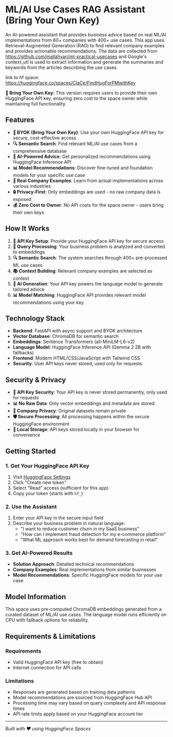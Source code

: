 # ML/AI Use Cases RAG Assistant (Bring Your Own Key)

An AI-powered assistant that provides business advice based on real ML/AI implementations from 60+ companies with 400+ use cases. This app uses Retrieval-Augmented Generation (RAG) to find relevant company examples and provides actionable recommendations. The data are collected from https://github.com/mallahyari/ml-practical-usecases and Google's context_utl is used to extract information and generate the summaries and keywords from the articles describing the use cases.

link to hf space:
https://huggingface.co/spaces/ClaCe/FindHugForPMwithKey

**🔑 Bring Your Own Key:** This version requires users to provide their own HuggingFace API key, ensuring zero cost to the space owner while maintaining full functionality.

## Features

- **🔑 BYOK (Bring Your Own Key)**: Use your own HuggingFace API key for secure, cost-effective access
- **🔍 Semantic Search**: Find relevant ML/AI use cases from a comprehensive database
- **🤖 AI-Powered Advice**: Get personalized recommendations using HuggingFace Inference API
- **📊 Model Recommendations**: Discover fine-tuned and foundation models for your specific use case
- **🏢 Real Company Examples**: Learn from actual implementations across various industries
- **🔒 Privacy-First**: Only embeddings are used - no raw company data is exposed
- **💰 Zero Cost to Owner**: No API costs for the space owner - users bring their own keys

## How It Works

1. **🔑 API Key Setup**: Provide your HuggingFace API key for secure access
2. **📝 Query Processing**: Your business problem is analyzed and converted to embeddings
3. **🔍 Semantic Search**: The system searches through 400+ pre-processed ML use cases
4. **📚 Context Building**: Relevant company examples are selected as context
5. **🤖 AI Generation**: Your API key powers the language model to generate tailored advice
6. **📊 Model Matching**: HuggingFace API provides relevant model recommendations using your key

## Technology Stack

- **Backend**: FastAPI with async support and BYOK architecture
- **Vector Database**: ChromaDB for semantic search
- **Embeddings**: Sentence Transformers (all-MiniLM-L6-v2)
- **Language Model**: HuggingFace Inference API (Gemma 2 2B with fallbacks)
- **Frontend**: Modern HTML/CSS/JavaScript with Tailwind CSS
- **Security**: User API keys never stored, used only for requests

## Security & Privacy

- **🔐 API Key Security**: Your API key is never stored permanently, only used for requests
- **📊 No Raw Data**: Only vector embeddings and metadata are stored
- **🏢 Company Privacy**: Original datasets remain private
- **🛡️ Secure Processing**: All processing happens within the secure HuggingFace environment
- **💾 Local Storage**: API keys stored locally in your browser for convenience

## Getting Started

### 1. Get Your HuggingFace API Key
1. Visit [HuggingFace Settings](https://huggingface.co/settings/tokens)
2. Click "Create new token"
3. Select "Read" access (sufficient for this app)
4. Copy your token (starts with `hf_`)

### 2. Use the Assistant
1. Enter your API key in the secure input field
2. Describe your business problem in natural language:
   - "I want to reduce customer churn in my SaaS business"
   - "How can I implement fraud detection for my e-commerce platform"
   - "What ML approach works best for demand forecasting in retail"

### 3. Get AI-Powered Results
- **Solution Approach**: Detailed technical recommendations
- **Company Examples**: Real implementations from similar businesses
- **Model Recommendations**: Specific HuggingFace models for your use case

## Model Information

This space uses pre-computed ChromaDB embeddings generated from a curated dataset of ML/AI use cases. The language model runs efficiently on CPU with fallback options for reliability.

## Requirements & Limitations

### Requirements
- Valid HuggingFace API key (free to obtain)
- Internet connection for API calls

### Limitations
- Responses are generated based on training data patterns
- Model recommendations are sourced from HuggingFace Hub API
- Processing time may vary based on query complexity and API response times
- API rate limits apply based on your HuggingFace account tier

---

*Built with ❤️ using HuggingFace Spaces*
